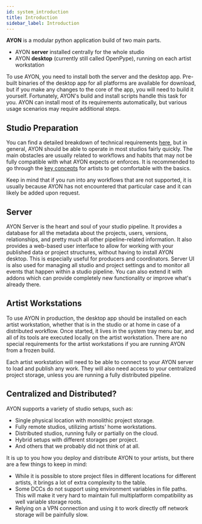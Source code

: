 ```yaml
---
id: system_introduction
title: Introduction
sidebar_label: Introduction
---
```


**AYON** is a modular python application build of two main parts.

- AYON **server** installed centrally for the whole studio
- AYON **desktop** (currently still called OpenPype), running on each artist workstation
  
To use AYON, you need to install both the server and the desktop app. Pre-built binaries of the desktop app for all platforms are available for download, but if you make any changes to the core of the app, you will need to build it yourself. Fortunately, AYON's build and install scripts handle this task for you. AYON can install most of its requirements automatically, but various usage scenarios may require additional steps.

## Studio Preparation

You can find a detailed breakdown of technical requirements [here](dev_requirements), but in general, AYON should be able to operate in most studios fairly quickly. The main obstacles are usually related to workflows and habits that may not be fully compatible with what AYON expects or enforces. It is recommended to go through the [key concepts](artist_concepts) for artists to get comfortable with the basics.

Keep in mind that if you run into any workflows that are not supported, it is usually because AYON has not encountered that particular case and it can likely be added upon request.

## Server

AYON Server is the heart and soul of your studio pipeline. It provides a database for all the metadata about the projects, users, versions, relationships, and pretty much all other pipeline-related information. It also provides a web-based user interface to allow for working with your published data or project structures, without having to install AYON desktop. This is especially useful for producers and coordinators. Server UI is also used for managing all studio and project settings and to monitor all events that happen within a studio pipeline. You can also extend it with addons which can provide completely new functionality or improve what's already there.

## Artist Workstations

To use AYON in production, the desktop app should be installed on each artist workstation, whether that is in the studio or at home in case of a distributed workflow. Once started, it lives in the system tray menu bar, and all of its tools are executed locally on the artist workstation. There are no special requirements for the artist workstations if you are running AYON from a frozen build.

Each artist workstation will need to be able to connect to your AYON server to load and publish any work. They will also need access to your centralized project storage, unless you are running a fully distributed pipeline.

## Centralized and Distributed?

AYON supports a variety of studio setups, such as:
- Single physical location with monolithic project storage.
- Fully remote studios, utilizing artists' home workstations.
- Distributed studios, running fully or partially on the cloud.
- Hybrid setups with different storages per project.
- And others that we probably did not think of at all.

It is up to you how you deploy and distribute AYON to your artists, but there are a few things to keep in mind:
- While it is possible to store project files in different locations for different artists, it brings a lot of extra complexity to the table.
- Some DCCs do not support using environment variables in file paths. This will make it very hard to maintain full multiplatform compatibility as well variable storage roots.
- Relying on a VPN connection and using it to work directly off network storage will be painfully slow.

